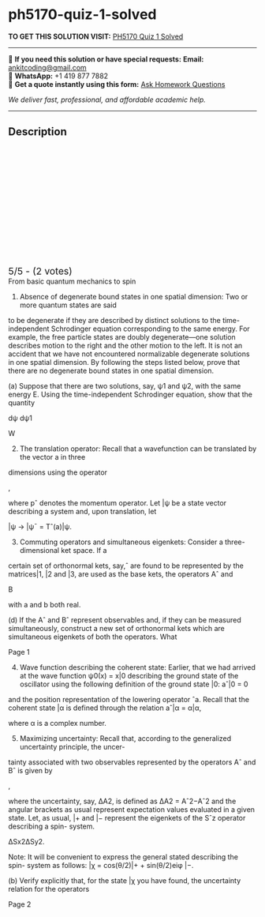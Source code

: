 # ph5170-quiz-1-solved
**TO GET THIS SOLUTION VISIT:** [PH5170 Quiz 1 Solved](https://www.ankitcodinghub.com/product/ph5170-solved-2/)


---

📩 **If you need this solution or have special requests:** **Email:** ankitcoding@gmail.com  
📱 **WhatsApp:** +1 419 877 7882  
📄 **Get a quote instantly using this form:** [Ask Homework Questions](https://www.ankitcodinghub.com/services/ask-homework-questions/)

*We deliver fast, professional, and affordable academic help.*

---

<h2>Description</h2>



<div class="kk-star-ratings kksr-auto kksr-align-center kksr-valign-top" data-payload="{&quot;align&quot;:&quot;center&quot;,&quot;id&quot;:&quot;117116&quot;,&quot;slug&quot;:&quot;default&quot;,&quot;valign&quot;:&quot;top&quot;,&quot;ignore&quot;:&quot;&quot;,&quot;reference&quot;:&quot;auto&quot;,&quot;class&quot;:&quot;&quot;,&quot;count&quot;:&quot;2&quot;,&quot;legendonly&quot;:&quot;&quot;,&quot;readonly&quot;:&quot;&quot;,&quot;score&quot;:&quot;5&quot;,&quot;starsonly&quot;:&quot;&quot;,&quot;best&quot;:&quot;5&quot;,&quot;gap&quot;:&quot;4&quot;,&quot;greet&quot;:&quot;Rate this product&quot;,&quot;legend&quot;:&quot;5\/5 - (2 votes)&quot;,&quot;size&quot;:&quot;24&quot;,&quot;title&quot;:&quot;PH5170 Quiz 1 Solved&quot;,&quot;width&quot;:&quot;138&quot;,&quot;_legend&quot;:&quot;{score}\/{best} - ({count} {votes})&quot;,&quot;font_factor&quot;:&quot;1.25&quot;}">

<div class="kksr-stars">

<div class="kksr-stars-inactive">
            <div class="kksr-star" data-star="1" style="padding-right: 4px">


<div class="kksr-icon" style="width: 24px; height: 24px;"></div>
        </div>
            <div class="kksr-star" data-star="2" style="padding-right: 4px">


<div class="kksr-icon" style="width: 24px; height: 24px;"></div>
        </div>
            <div class="kksr-star" data-star="3" style="padding-right: 4px">


<div class="kksr-icon" style="width: 24px; height: 24px;"></div>
        </div>
            <div class="kksr-star" data-star="4" style="padding-right: 4px">


<div class="kksr-icon" style="width: 24px; height: 24px;"></div>
        </div>
            <div class="kksr-star" data-star="5" style="padding-right: 4px">


<div class="kksr-icon" style="width: 24px; height: 24px;"></div>
        </div>
    </div>

<div class="kksr-stars-active" style="width: 138px;">
            <div class="kksr-star" style="padding-right: 4px">


<div class="kksr-icon" style="width: 24px; height: 24px;"></div>
        </div>
            <div class="kksr-star" style="padding-right: 4px">


<div class="kksr-icon" style="width: 24px; height: 24px;"></div>
        </div>
            <div class="kksr-star" style="padding-right: 4px">


<div class="kksr-icon" style="width: 24px; height: 24px;"></div>
        </div>
            <div class="kksr-star" style="padding-right: 4px">


<div class="kksr-icon" style="width: 24px; height: 24px;"></div>
        </div>
            <div class="kksr-star" style="padding-right: 4px">


<div class="kksr-icon" style="width: 24px; height: 24px;"></div>
        </div>
    </div>
</div>


<div class="kksr-legend" style="font-size: 19.2px;">
            5/5 - (2 votes)    </div>
    </div>
From basic quantum mechanics to spin

1. Absence of degenerate bound states in one spatial dimension: Two or more quantum states are said

to be degenerate if they are described by distinct solutions to the time-independent Schrodinger equation corresponding to the same energy. For example, the free particle states are doubly degenerate—one solution describes motion to the right and the other motion to the left. It is not an accident that we have not encountered normalizable degenerate solutions in one spatial dimension. By following the steps listed below, prove that there are no degenerate bound states in one spatial dimension.

(a) Suppose that there are two solutions, say, ψ1 and ψ2, with the same energy E. Using the time-independent Schrodinger equation, show that the quantity

dψ dψ1

W

2. The translation operator: Recall that a wavefunction can be translated by the vector a in three

dimensions using the operator

,

where pˆ denotes the momentum operator. Let |ψ be a state vector describing a system and, upon translation, let

|ψ → |ψ¯ = Tˆ(a)|ψ.

3. Commuting operators and simultaneous eigenkets: Consider a three-dimensional ket space. If a

certain set of orthonormal kets, say,ˆ are found to be represented by the matrices|1, |2 and |3, are used as the base kets, the operators Aˆ and

B

with a and b both real.

(d) If the Aˆ and Bˆ represent observables and, if they can be measured simultaneously, construct a new set of orthonormal kets which are simultaneous eigenkets of both the operators. What

Page 1

4. Wave function describing the coherent state: Earlier, that we had arrived at the wave function ψ0(x) = x|0 describing the ground state of the oscillator using the following definition of the ground state |0: aˆ|0 = 0

and the position representation of the lowering operator ˆa. Recall that the coherent state |α is defined through the relation aˆ|α = α|α,

where α is a complex number.

5. Maximizing uncertainty: Recall that, according to the generalized uncertainty principle, the uncer-

tainty associated with two observables represented by the operators Aˆ and Bˆ is given by

,

where the uncertainty, say, ΔA2, is defined as ΔA2 = Aˆ2−Aˆ2 and the angular brackets as usual represent expectation values evaluated in a given state. Let, as usual, |+ and |− represent the eigenkets of the Sˆz operator describing a spin- system.

ΔSx2ΔSy2.

Note: It will be convenient to express the general stated describing the spin- system as follows: |χ = cos(θ/2)|+ + sin(θ/2)eiφ |−.

(b) Verify explicitly that, for the state |χ you have found, the uncertainty relation for the operators

Page 2
